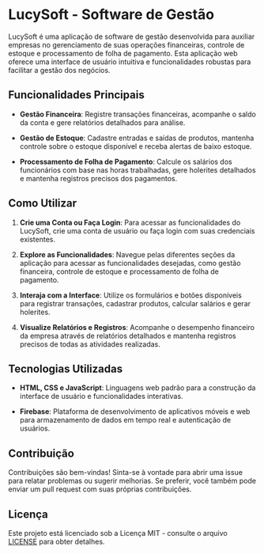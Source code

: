 
# LucySoft - Software de Gestão

LucySoft é uma aplicação de software de gestão desenvolvida para auxiliar empresas no gerenciamento de suas operações financeiras, controle de estoque e processamento de folha de pagamento. Esta aplicação web oferece uma interface de usuário intuitiva e funcionalidades robustas para facilitar a gestão dos negócios.

## Funcionalidades Principais

- **Gestão Financeira**: Registre transações financeiras, acompanhe o saldo da conta e gere relatórios detalhados para análise.
  
- **Gestão de Estoque**: Cadastre entradas e saídas de produtos, mantenha controle sobre o estoque disponível e receba alertas de baixo estoque.

- **Processamento de Folha de Pagamento**: Calcule os salários dos funcionários com base nas horas trabalhadas, gere holerites detalhados e mantenha registros precisos dos pagamentos.

## Como Utilizar

1. **Crie uma Conta ou Faça Login**: Para acessar as funcionalidades do LucySoft, crie uma conta de usuário ou faça login com suas credenciais existentes.

2. **Explore as Funcionalidades**: Navegue pelas diferentes seções da aplicação para acessar as funcionalidades desejadas, como gestão financeira, controle de estoque e processamento de folha de pagamento.

3. **Interaja com a Interface**: Utilize os formulários e botões disponíveis para registrar transações, cadastrar produtos, calcular salários e gerar holerites.

4. **Visualize Relatórios e Registros**: Acompanhe o desempenho financeiro da empresa através de relatórios detalhados e mantenha registros precisos de todas as atividades realizadas.

## Tecnologias Utilizadas

- **HTML, CSS e JavaScript**: Linguagens web padrão para a construção da interface de usuário e funcionalidades interativas.

- **Firebase**: Plataforma de desenvolvimento de aplicativos móveis e web para armazenamento de dados em tempo real e autenticação de usuários.

## Contribuição

Contribuições são bem-vindas! Sinta-se à vontade para abrir uma issue para relatar problemas ou sugerir melhorias. Se preferir, você também pode enviar um pull request com suas próprias contribuições.

## Licença

Este projeto está licenciado sob a Licença MIT - consulte o arquivo [LICENSE](LICENSE) para obter detalhes.
